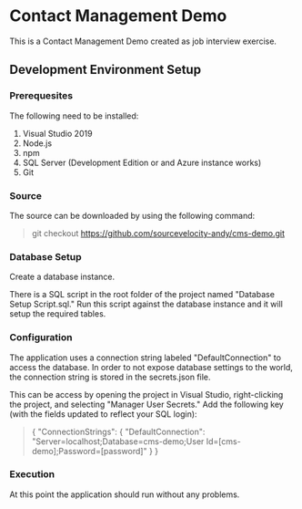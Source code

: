 ﻿# Contact Management Demo

This is a Contact Management Demo created as job interview exercise.

## Development Environment Setup

### Prerequesites

The following need to be installed:
1. Visual Studio 2019
2. Node.js
3. npm
4. SQL Server (Development Edition or and Azure instance works)
5. Git

### Source

The source can be downloaded by using the following command:

> git checkout https://github.com/sourcevelocity-andy/cms-demo.git

### Database Setup

Create a database instance.

There is a SQL script in the root folder of the project named "Database Setup Script.sql." Run this script against the database instance and it will setup the required tables.

### Configuration

The application uses a connection string labeled "DefaultConnection" to access the database. In order to not expose database settings to the world, the connection string is stored in the secrets.json file.

This can be access by opening the project in Visual Studio, right-clicking the project, and selecting "Manager User Secrets." Add the following key (with the fields updated to reflect your SQL login):

> {
> 	"ConnectionStrings": {
> 		"DefaultConnection": "Server=localhost;Database=cms-demo;User Id=[cms-demo];Password=[password]"
> 	}
> }

### Execution

At this point the application should run without any problems.

